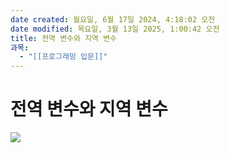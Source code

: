 ```yaml
---
date created: 월요일, 6월 17일 2024, 4:18:02 오전
date modified: 목요일, 3월 13일 2025, 1:00:42 오전
title: 전역 변수와 지역 변수
과목:
  - "[[프로그래밍 입문]]"
---
```


# 전역 변수와 지역 변수

![](https://i.imgur.com/1KlavkQ.png)
